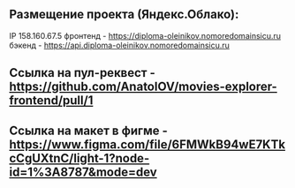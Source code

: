 
## Размещение проекта (Яндекс.Облако):

IP 158.160.67.5
фронтенд - https://diploma-oleinikov.nomoredomainsicu.ru
бэкенд - https://api.diploma-oleinikov.nomoredomainsicu.ru

## Ссылка на пул-реквест - https://github.com/AnatolOV/movies-explorer-frontend/pull/1

## Ссылка на макет в фигме - https://www.figma.com/file/6FMWkB94wE7KTkcCgUXtnC/light-1?node-id=1%3A8787&mode=dev